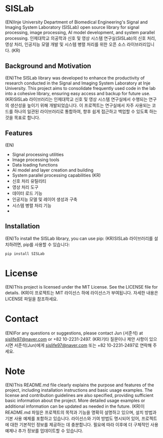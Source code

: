 # SISLab

(EN)Inje University Department of Biomedical Engineering's Signal and Imaging System Laboratory (SISLab) open source library for signal processing, image processing, AI model development, and system parallel processing.
인제대학교 의공학과 신호 및 영상 시스템 연구실(SISLab)의 신호 처리, 영상 처리, 인공지능 모델 개발 및 시스템 병렬 처리를 위한 오픈 소스 라이브러리입니다.
(KR)

## Background and Motivation

(EN)The SISLab library was developed to enhance the productivity of research conducted in the Signal and Imaging System Laboratory at Inje University. This project aims to consolidate frequently used code in the lab into a cohesive library, ensuring easy access and backup for future use.
(KR)SISLab 라이브러리는 인제대학교 신호 및 영상 시스템 연구실에서 수행되는 연구의 생산성을 높이기 위해 개발되었습니다. 이 프로젝트는 연구실에서 자주 사용되는 코드를 하나의 일관된 라이브러리로 통합하여, 향후 쉽게 접근하고 백업할 수 있도록 하는 것을 목표로 합니다.

## Features
(EN)
- Signal processing utilities
- Image processing tools
- Data loading functions
- AI model and layer creation and building
- System parallel processing capabilities
(KR)
- 신호 처리 유틸리티
- 영상 처리 도구
- 데이터 로드 기능
- 인공지능 모델 및 레이어 생성과 구축
- 시스템 병렬 처리 기능
- 
## Installation

(EN)To install the SISLab library, you can use pip:
(KR)SISLab 라이브러리를 설치하려면, pip를 사용할 수 있습니다:

```sh
pip install SISLab
```

# License
(EN)This project is licensed under the MIT License. See the LICENSE file for details.
(KR)이 프로젝트는 MIT 라이선스 하에 라이선스가 부여됩니다. 자세한 내용은 LICENSE 파일을 참조하세요.

# Contact
(EN)For any questions or suggestions, please contact Jun (서준석) at sjslife97@naver.com or +82 10-2231-2497.
(KR)기타 질문이나 제안 사항이 있으시면 서준석(Jun)에게 sjslife97@naver.com 또는 +82 10-2231-2497로 연락해 주세요.

# Note
(EN)This README.md file clearly explains the purpose and features of the project, including installation instructions and basic usage examples. The license and contribution guidelines are also specified, providing sufficient basic information about the project. More detailed usage examples or additional information can be updated as needed in the future.
(KR)이 README.md 파일은 프로젝트의 목적과 기능을 명확히 설명하고 있으며, 설치 방법과 기본 사용 예제를 포함하고 있습니다. 라이선스와 기여 방법도 명시되어 있어, 프로젝트에 대한 기본적인 정보를 제공하는 데 충분합니다. 필요에 따라 이후에 더 구체적인 사용 예제나 추가 정보를 업데이트할 수 있습니다.
